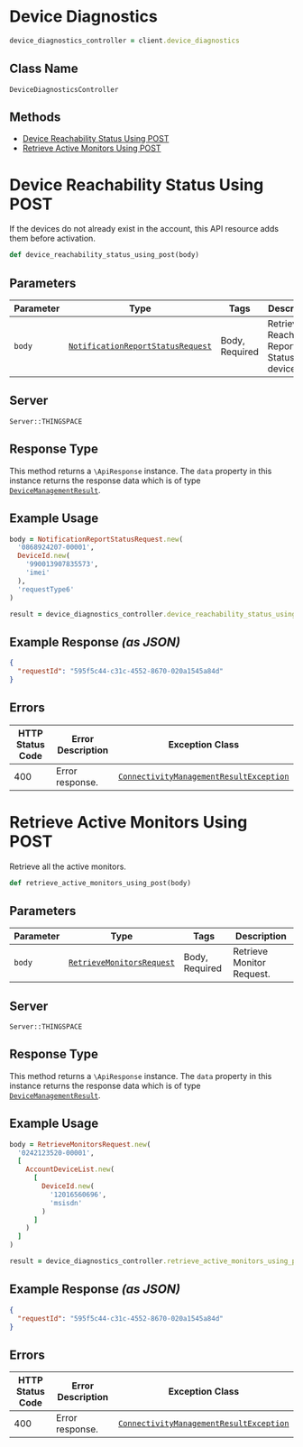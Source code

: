 # Device Diagnostics

```ruby
device_diagnostics_controller = client.device_diagnostics
```

## Class Name

`DeviceDiagnosticsController`

## Methods

* [Device Reachability Status Using POST](../../doc/controllers/device-diagnostics.md#device-reachability-status-using-post)
* [Retrieve Active Monitors Using POST](../../doc/controllers/device-diagnostics.md#retrieve-active-monitors-using-post)


# Device Reachability Status Using POST

If the devices do not already exist in the account, this API resource adds them before activation.

```ruby
def device_reachability_status_using_post(body)
```

## Parameters

| Parameter | Type | Tags | Description |
|  --- | --- | --- | --- |
| `body` | [`NotificationReportStatusRequest`](../../doc/models/notification-report-status-request.md) | Body, Required | Retrieve Reachability Report Status for a device. |

## Server

`Server::THINGSPACE`

## Response Type

This method returns a `\ApiResponse` instance. The `data` property in this instance returns the response data which is of type [`DeviceManagementResult`](../../doc/models/device-management-result.md).

## Example Usage

```ruby
body = NotificationReportStatusRequest.new(
  '0868924207-00001',
  DeviceId.new(
    '990013907835573',
    'imei'
  ),
  'requestType6'
)

result = device_diagnostics_controller.device_reachability_status_using_post(body)
```

## Example Response *(as JSON)*

```json
{
  "requestId": "595f5c44-c31c-4552-8670-020a1545a84d"
}
```

## Errors

| HTTP Status Code | Error Description | Exception Class |
|  --- | --- | --- |
| 400 | Error response. | [`ConnectivityManagementResultException`](../../doc/models/connectivity-management-result-exception.md) |


# Retrieve Active Monitors Using POST

Retrieve all the active monitors.

```ruby
def retrieve_active_monitors_using_post(body)
```

## Parameters

| Parameter | Type | Tags | Description |
|  --- | --- | --- | --- |
| `body` | [`RetrieveMonitorsRequest`](../../doc/models/retrieve-monitors-request.md) | Body, Required | Retrieve Monitor Request. |

## Server

`Server::THINGSPACE`

## Response Type

This method returns a `\ApiResponse` instance. The `data` property in this instance returns the response data which is of type [`DeviceManagementResult`](../../doc/models/device-management-result.md).

## Example Usage

```ruby
body = RetrieveMonitorsRequest.new(
  '0242123520-00001',
  [
    AccountDeviceList.new(
      [
        DeviceId.new(
          '12016560696',
          'msisdn'
        )
      ]
    )
  ]
)

result = device_diagnostics_controller.retrieve_active_monitors_using_post(body)
```

## Example Response *(as JSON)*

```json
{
  "requestId": "595f5c44-c31c-4552-8670-020a1545a84d"
}
```

## Errors

| HTTP Status Code | Error Description | Exception Class |
|  --- | --- | --- |
| 400 | Error response. | [`ConnectivityManagementResultException`](../../doc/models/connectivity-management-result-exception.md) |

